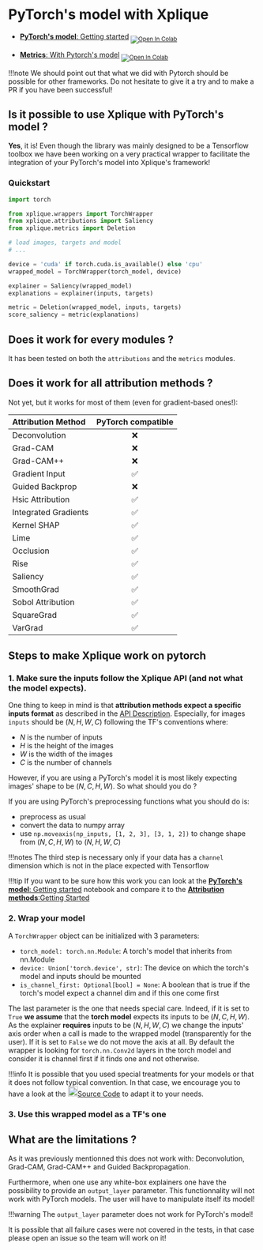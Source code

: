 # PyTorch's model with Xplique

- [**PyTorch's model**: Getting started](https://colab.research.google.com/drive/1bMlO29_0K3YnTQBbbyKQyRfo8YjvDbhe)<sub> [![Open In Colab](https://colab.research.google.com/assets/colab-badge.svg)](https://colab.research.google.com/drive/1bMlO29_0K3YnTQBbbyKQyRfo8YjvDbhe) </sub>

- [**Metrics**: With Pytorch's model](https://colab.research.google.com/drive/16bEmYXzLEkUWLRInPU17QsodAIbjdhGP) <sub> [![Open In Colab](https://colab.research.google.com/assets/colab-badge.svg)](https://colab.research.google.com/drive/16bEmYXzLEkUWLRInPU17QsodAIbjdhGP) </sub>

!!!note
    We should point out that what we did with Pytorch should be possible for other frameworks. Do not hesitate to give it a try and to make a PR if you have been successful!

## Is it possible to use Xplique with PyTorch's model ?

**Yes**, it is! Even though the library was mainly designed to be a Tensorflow toolbox we have been working on a very practical wrapper to facilitate the integration of your PyTorch's model into Xplique's framework!

### Quickstart
```python
import torch

from xplique.wrappers import TorchWrapper
from xplique.attributions import Saliency
from xplique.metrics import Deletion

# load images, targets and model
# ...

device = 'cuda' if torch.cuda.is_available() else 'cpu'
wrapped_model = TorchWrapper(torch_model, device)

explainer = Saliency(wrapped_model)
explanations = explainer(inputs, targets)

metric = Deletion(wrapped_model, inputs, targets)
score_saliency = metric(explanations)
```

## Does it work for every modules ?

It has been tested on both the `attributions` and the `metrics` modules.

## Does it work for all attribution methods ?

Not yet, but it works for most of them (even for gradient-based ones!):

| **Attribution Method** | PyTorch compatible |
| :--------------------- | :----------------: |
| Deconvolution          | ❌                |
| Grad-CAM               | ❌                |
| Grad-CAM++             | ❌                |
| Gradient Input         | ✅                |
| Guided Backprop        | ❌                |
| Hsic Attribution       | ✅                |
| Integrated Gradients   | ✅                |
| Kernel SHAP            | ✅                |
| Lime                   | ✅                |
| Occlusion              | ✅                |
| Rise                   | ✅                |
| Saliency               | ✅                |
| SmoothGrad             | ✅                |
| Sobol Attribution      | ✅                |
| SquareGrad             | ✅                |
| VarGrad                | ✅                |

##  Steps to make Xplique work on pytorch

###  1. Make sure the inputs follow the Xplique API (and not what the model expects).

One thing to keep in mind is that **attribution methods expect a specific inputs format** as described in the [API Description](./api_attributions.md). Especially, for images `inputs` should be $(N, H, W, C)$ following the TF's conventions where:

- $N$ is the number of inputs
- $H$ is the height of the images
- $W$ is the width of the images
- $C$ is the number of channels

However, if you are using a PyTorch's model it is most likely expecting images' shape to be $(N, C, H, W)$. So what should you do ?

If you are using PyTorch's preprocessing functions what you should do is:

- preprocess as usual
- convert the data to numpy array
- use `np.moveaxis(np_inputs, [1, 2, 3], [3, 1, 2])` to change shape from $(N, C, H, W)$ to $(N, H, W, C)$

!!!notes
    The third step is necessary only if your data has a `channel` dimension which is not in the place expected with Tensorflow

!!!tip
    If you want to be sure how this work you can look at the [**PyTorch's model**: Getting started](https://colab.research.google.com/drive/1bMlO29_0K3YnTQBbbyKQyRfo8YjvDbhe) notebook and compare it to the [**Attribution methods**:Getting Started](https://colab.research.google.com/drive/1XproaVxXjO9nrBSyyy7BuKJ1vy21iHs2)

### 2. Wrap your model

A `TorchWrapper` object can be initialized with 3 parameters:

- `torch_model: torch.nn.Module`: A torch's model that inherits from nn.Module
- `device: Union['torch.device', str]`: The device on which the torch's model and inputs should be mounted
- `is_channel_first: Optional[bool] = None`: A boolean that is true if the torch's model expect a channel dim and if this one come first

The last parameter is the one that needs special care. Indeed, if it is set to `True` **we assume** that the **torch model** expects its inputs to be $(N, C, H, W)$. As the explainer **requires** inputs to be $(N, H, W, C)$ we change the inputs' axis order when a call is made to the wrapped model (transparently for the user). If it is set to `False` we do not move the axis at all. By default the wrapper is looking for `torch.nn.Conv2d` layers in the torch model and consider it is channel first if it finds one and not otherwise.

!!!info
    It is possible that you used special treatments for your models or that it does not follow typical convention. In that case, we encourage you to have a look at the <img src="https://upload.wikimedia.org/wikipedia/commons/9/91/Octicons-mark-github.svg" width="20"></sub>[Source Code](https://github.com/deel-ai/xplique/blob/master/xplique/wrappers/pytorch.py) to adapt it to your needs.

### 3. Use this wrapped model as a TF's one

## What are the limitations ?

As it was previously mentionned this does not work with: Deconvolution, Grad-CAM, Grad-CAM++ and Guided Backpropagation.

Furthermore, when one use any white-box explainers one have the possibility to provide an `output_layer` parameter. This functionnality will not work with PyTorch models. The user will have to manipulate itself its model!

!!!warning
    The `output_layer` parameter does not work for PyTorch's model!

It is possible that all failure cases were not covered in the tests, in that case please open an issue so the team will work on it!